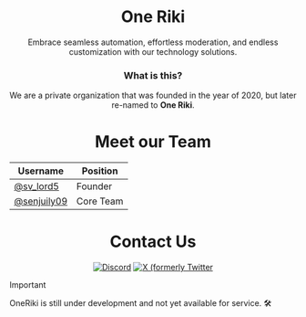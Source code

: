<div align="center">
  <h1><strong>One Riki</strong></h1>
 <p>Embrace seamless automation, effortless moderation, and endless customization with our technology solutions.</p>
</div>

<div align="center">
  <h3><strong>What is this?</strong></h3>
 <p>We are a private organization that was founded in the year of 2020, but later re-named to <strong>One Riki</strong>.</p>
</div>

<div align="center">
  <h1><strong>Meet our Team</strong></h1>
 
Username  | Position
---    | ---
[@sv_lord5](https://github.com/svlord5) | Founder
[@senjuily09](https://github.com/senjuily09) | Core Team

</div>

<div align="center">
  <h1><strong>Contact Us</strong></h1>
  
[![Discord](https://img.shields.io/badge/Discord-5865F2?style=for-the-badge&logo=discord&logoColor=white)](https://discord.gg/p6VDGcyDxx) [![X (formerly Twitter](https://img.shields.io/badge/X(formerlyTwitter)-00ACEE?style=for-the-badge&logo=x&logoColor=white)](https://twitter.com/OneRikiServices) 

</div>

> [!IMPORTANT]
> OneRiki is still under development and not yet available for service. 🛠️
